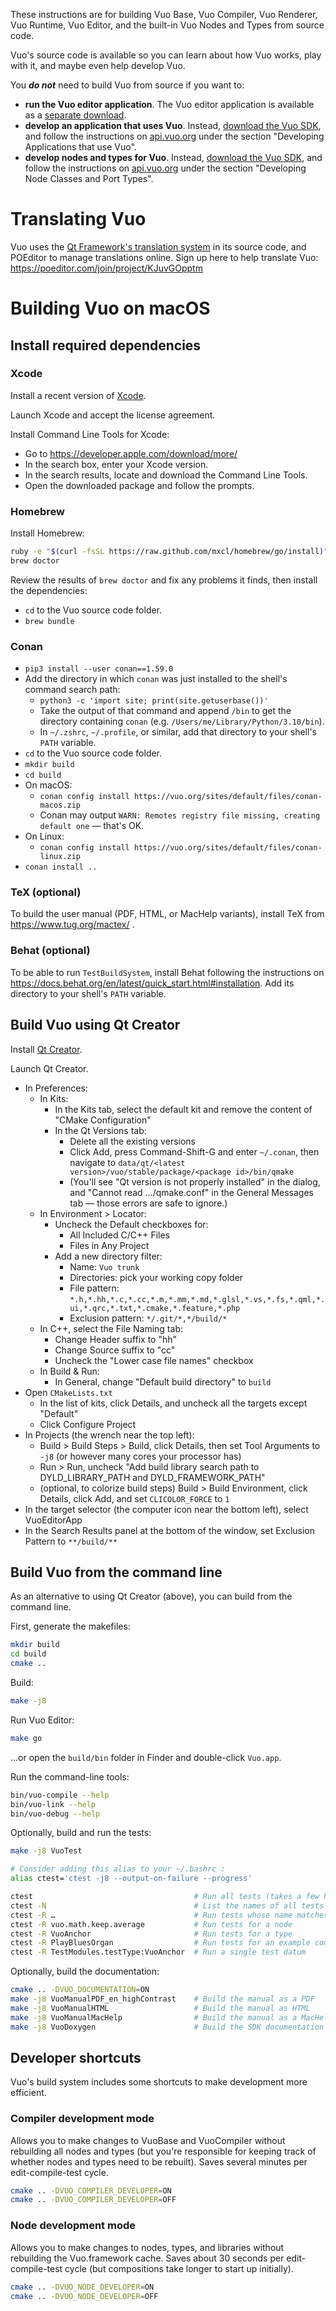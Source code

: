 These instructions are for building Vuo Base, Vuo Compiler, Vuo Renderer, Vuo Runtime, Vuo Editor, and the built-in Vuo Nodes and Types from source code.

Vuo's source code is available so you can learn about how Vuo works, play with it, and maybe even help develop Vuo.

You ***do not*** need to build Vuo from source if you want to:

   - **run the Vuo editor application**.  The Vuo editor application is available as a [separate download](https://vuo.org/download).
   - **develop an application that uses Vuo**.  Instead, [download the Vuo SDK](https://vuo.org/download), and follow the instructions on [api.vuo.org](https://api.vuo.org) under the section "Developing Applications that use Vuo".
   - **develop nodes and types for Vuo**.  Instead, [download the Vuo SDK](https://vuo.org/download), and follow the instructions on [api.vuo.org](https://api.vuo.org) under the section "Developing Node Classes and Port Types".


# Translating Vuo
Vuo uses the [Qt Framework's translation system](https://doc.qt.io/qt-5/qtlinguist-index.html) in its source code, and POEditor to manage translations online.  Sign up here to help translate Vuo: <https://poeditor.com/join/project/KJuvGOpptm>


# Building Vuo on macOS


## Install required dependencies

### Xcode

Install a recent version of [Xcode](https://developer.apple.com/xcode/).

Launch Xcode and accept the license agreement.

Install Command Line Tools for Xcode:

   - Go to https://developer.apple.com/download/more/
   - In the search box, enter your Xcode version.
   - In the search results, locate and download the Command Line Tools.
   - Open the downloaded package and follow the prompts.

### Homebrew

Install Homebrew:

```sh
ruby -e "$(curl -fsSL https://raw.github.com/mxcl/homebrew/go/install)"
brew doctor
```

Review the results of `brew doctor` and fix any problems it finds, then install the dependencies:

   - `cd` to the Vuo source code folder.
   - `brew bundle`

### Conan

   - `pip3 install --user conan==1.59.0`
   - Add the directory in which `conan` was just installed to the shell's command search path:
      - `python3 -c 'import site; print(site.getuserbase())'`
      - Take the output of that command and append `/bin` to get the directory containing `conan` (e.g. `/Users/me/Library/Python/3.10/bin`).
      - In `~/.zshrc`, `~/.profile`, or similar, add that directory to your shell's `PATH` variable.
   - `cd` to the Vuo source code folder.
   - `mkdir build`
   - `cd build`
   - On macOS:
      - `conan config install https://vuo.org/sites/default/files/conan-macos.zip`
      - Conan may output `WARN: Remotes registry file missing, creating default one` — that's OK.
   - On Linux:
      - `conan config install https://vuo.org/sites/default/files/conan-linux.zip`
   - `conan install ..`

### TeX (optional)

To build the user manual (PDF, HTML, or MacHelp variants), install TeX from https://www.tug.org/mactex/ .

### Behat (optional)

To be able to run `TestBuildSystem`, install Behat following the instructions on <https://docs.behat.org/en/latest/quick_start.html#installation>. Add its directory to your shell's `PATH` variable.

## Build Vuo using Qt Creator

Install [Qt Creator](https://download.qt.io/official_releases/qtcreator/).

Launch Qt Creator.

   - In Preferences:
      - In Kits:
         - In the Kits tab, select the default kit and remove the content of "CMake Configuration"
         - In the Qt Versions tab:
            - Delete all the existing versions
            - Click Add, press Command-Shift-G and enter `~/.conan`, then navigate to `data/qt/<latest version>/vuo/stable/package/<package id>/bin/qmake`
            - (You'll see "Qt version is not properly installed" in the dialog, and "Cannot read …/qmake.conf" in the General Messages tab — those errors are safe to ignore.)
      - In Environment > Locator:
         - Uncheck the Default checkboxes for:
            - All Included C/C++ Files
            - Files in Any Project
         - Add a new directory filter:
            - Name: `Vuo trunk`
            - Directories: pick your working copy folder
            - File pattern: `*.h,*.hh,*.c,*.cc,*.m,*.mm,*.md,*.glsl,*.vs,*.fs,*.qml,*.ui,*.qrc,*.txt,*.cmake,*.feature,*.php`
            - Exclusion pattern: `*/.git/*,*/build/*`
      - In C++, select the File Naming tab:
         - Change Header suffix to "hh"
         - Change Source suffix to "cc"
         - Uncheck the "Lower case file names" checkbox
      - In Build & Run:
         - In General, change "Default build directory" to `build`
   - Open `CMakeLists.txt`
      - In the list of kits, click Details, and uncheck all the targets except "Default"
      - Click Configure Project
   - In Projects (the wrench near the top left):
      - Build > Build Steps > Build, click Details, then set Tool Arguments to `-j8` (or however many cores your processor has)
      - Run > Run, uncheck "Add build library search path to DYLD_LIBRARY_PATH and DYLD_FRAMEWORK_PATH"
      - (optional, to colorize build steps) Build > Build Environment, click Details, click Add, and set `CLICOLOR_FORCE` to `1`
   - In the target selector (the computer icon near the bottom left), select VuoEditorApp
   - In the Search Results panel at the bottom of the window, set Exclusion Pattern to `**/build/**`

## Build Vuo from the command line

As an alternative to using Qt Creator (above), you can build from the command line.

First, generate the makefiles:

```sh
mkdir build
cd build
cmake ..
```

Build:

```sh
make -j8
```

Run Vuo Editor:

```sh
make go
```

…or open the `build/bin` folder in Finder and double-click `Vuo.app`.

Run the command-line tools:

```sh
bin/vuo-compile --help
bin/vuo-link --help
bin/vuo-debug --help
```

Optionally, build and run the tests:

```sh
make -j8 VuoTest

# Consider adding this alias to your ~/.bashrc :
alias ctest='ctest -j8 --output-on-failure --progress'

ctest                                    # Run all tests (takes a few hours)
ctest -N                                 # List the names of all tests
ctest -R …                               # Run tests whose name matches the specified regex (case-sensitive)
ctest -R vuo.math.keep.average           # Run tests for a node
ctest -R VuoAnchor                       # Run tests for a type
ctest -R PlayBluesOrgan                  # Run tests for an example composition
ctest -R TestModules.testType:VuoAnchor  # Run a single test datum
```

Optionally, build the documentation:

```sh
cmake .. -DVUO_DOCUMENTATION=ON
make -j8 VuoManualPDF_en_highContrast    # Build the manual as a PDF
make -j8 VuoManualHTML                   # Build the manual as HTML
make -j8 VuoManualMacHelp                # Build the manual as a MacHelp Book
make -j8 VuoDoxygen                      # Build the SDK documentation
```

## Developer shortcuts
Vuo's build system includes some shortcuts to make development more efficient.

### Compiler development mode
Allows you to make changes to VuoBase and VuoCompiler without rebuilding all nodes and types (but you're responsible for keeping track of whether nodes and types need to be rebuilt).  Saves several minutes per edit-compile-test cycle.

```sh
cmake .. -DVUO_COMPILER_DEVELOPER=ON
cmake .. -DVUO_COMPILER_DEVELOPER=OFF
```

### Node development mode
Allows you to make changes to nodes, types, and libraries without rebuilding the Vuo.framework cache.  Saves about 30 seconds per edit-compile-test cycle (but compositions take longer to start up initially).

```sh
cmake .. -DVUO_NODE_DEVELOPER=ON
cmake .. -DVUO_NODE_DEVELOPER=OFF
```
